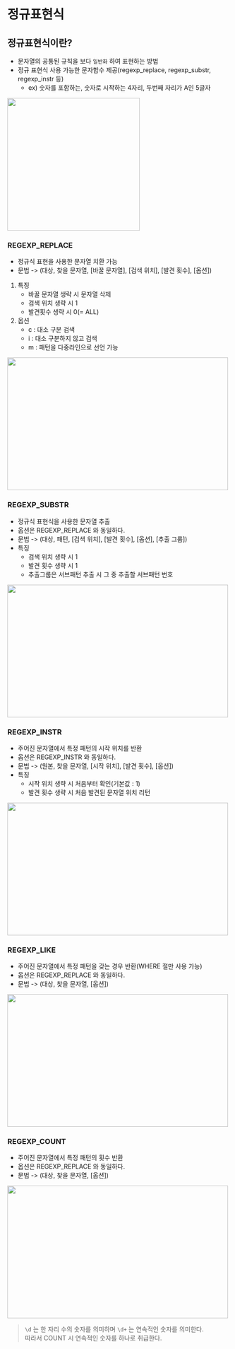 # 정규표현식

## 정규표현식이란?
- 문자열의 공통된 규칙을 보다 `일반화` 하여 표현하는 방법
- 정규 표현식 사용 가능한 문자함수 제공(regexp_replace, regexp_substr, regexp_instr 등)
  - ex) 숫자를 포함하는, 숫자로 시작하는 4자리, 두번째 자리가 A인 5글자


<img src="https://github.com/user-attachments/assets/30235fe2-a0a8-442f-a8b8-f853e138acf6" HEIGHT="300">


### REGEXP_REPLACE
- 정규식 표현을 사용한 문자열 치환 가능
- 문법 -> (대상, 찾을 문자열, [바꿀 문자열], [검색 위치], [발견 횟수], [옵션])
1. 특징
   - 바꿀 문자열 생략 시 문자열 삭제
   - 검색 위치 생략 시 1
   - 발견횟수 생략 시 0(= ALL)
2. 옵션
   - c : 대소 구분 검색
   - i : 대소 구분하지 않고 검색
   - m : 패턴을 다중라인으로 선언 가능

<img src="https://github.com/user-attachments/assets/ace7e78a-dbaa-46b5-819f-6950ff20f221" WIDTH="500" HEIGHT="300">


### REGEXP_SUBSTR
- 정규식 표현식을 사용한 문자열 추출
- 옵션은 REGEXP_REPLACE 와 동일하다.
- 문법 -> (대상, 패턴, [검색 위치], [발견 횟수], [옵션], [추출 그룹])
- 특징 
  - 검색 위치 생략 시 1
  - 발견 횟수 생략 시 1
  - 추출그룹은 서브패턴 추출 시 그 중 추출할 서브패턴 번호
  
<img src="https://github.com/user-attachments/assets/021a7fa0-4685-47cd-961e-0410c5e0e3cf" WIDTH="500" HEIGHT="300">

### REGEXP_INSTR
- 주어진 문자열에서 특정 패턴의 시작 위치를 반환
- 옵션은 REGEXP_INSTR 와 동일하다.
- 문법 -> (원본, 찾을 문자열, [시작 위치], [발견 횟수], [옵션])
- 특징
  - 시작 위치 생략 시 처음부터 확인(기본값 : 1)
  - 발견 횟수 생략 시 처음 발견된 문자열 위치 리턴

<img src="https://github.com/user-attachments/assets/a571ceab-7e5a-4a65-922d-acb478d063bc" WIDTH="500" HEIGHT="300">

### REGEXP_LIKE
- 주어진 문자열에서 특정 패턴을 갖는 경우 반환(WHERE 절만 사용 가능)
- 옵션은 REGEXP_REPLACE 와 동일하다.
- 문법 -> (대상, 찾을 문자열, [옵션])

<img src="https://github.com/user-attachments/assets/6280323b-3aaf-4e52-9a73-482df66d3065" WIDTH="500" HEIGHT="300">
 

### REGEXP_COUNT
- 주어진 문자열에서 특정 패턴의 횟수 반환
- 옵션은 REGEXP_REPLACE 와 동일하다.
- 문법 -> (대상, 찾을 문자열, [옵션])

<img src="https://github.com/user-attachments/assets/dc42597f-54dd-44ea-8865-6251a27cb252" WIDTH="500" HEIGHT="300">

> `\d` 는 한 자리 수의 숫자를 의미하며 `\d+` 는 연속적인 숫자를 의미한다.  
> 따라서 COUNT 시 연속적인 숫자를 하나로 취급한다.